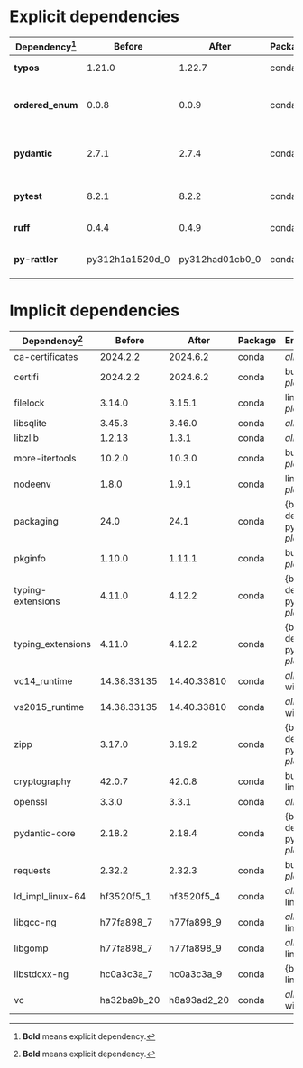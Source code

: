 # Explicit dependencies

|Dependency[^1]|Before|After|Package|Environments|
|-|-|-|-|-|
|**typos**|1.21.0|1.22.7|conda|lint on *all platforms*|
|**ordered_enum**|0.0.8|0.0.9|conda|{build, default, py312} on *all platforms*|
|**pydantic**|2.7.1|2.7.4|conda|{build, default, py312} on *all platforms*|
|**pytest**|8.2.1|8.2.2|conda|{default, py312} on *all platforms*|
|**ruff**|0.4.4|0.4.9|conda|lint on *all platforms*|
|**py-rattler**|py312h1a1520d_0|py312had01cb0_0|conda|{default, py312} on osx-arm64|

# Implicit dependencies

|Dependency[^1]|Before|After|Package|Environments|
|-|-|-|-|-|
|ca-certificates|2024.2.2|2024.6.2|conda|*all*|
|certifi|2024.2.2|2024.6.2|conda|build on *all platforms*|
|filelock|3.14.0|3.15.1|conda|lint on *all platforms*|
|libsqlite|3.45.3|3.46.0|conda|*all*|
|libzlib|1.2.13|1.3.1|conda|*all*|
|more-itertools|10.2.0|10.3.0|conda|build on *all platforms*|
|nodeenv|1.8.0|1.9.1|conda|lint on *all platforms*|
|packaging|24.0|24.1|conda|{build, default, py312} on *all platforms*|
|pkginfo|1.10.0|1.11.1|conda|build on *all platforms*|
|typing-extensions|4.11.0|4.12.2|conda|{build, default, py312} on *all platforms*|
|typing_extensions|4.11.0|4.12.2|conda|{build, default, py312} on *all platforms*|
|vc14_runtime|14.38.33135|14.40.33810|conda|*all envs* on win-64|
|vs2015_runtime|14.38.33135|14.40.33810|conda|*all envs* on win-64|
|zipp|3.17.0|3.19.2|conda|{build, default, py312} on *all platforms*|
|cryptography|42.0.7|42.0.8|conda|build on linux-64|
|openssl|3.3.0|3.3.1|conda|*all*|
|pydantic-core|2.18.2|2.18.4|conda|{build, default, py312} on *all platforms*|
|requests|2.32.2|2.32.3|conda|build on *all platforms*|
|ld_impl_linux-64|hf3520f5_1|hf3520f5_4|conda|*all envs* on linux-64|
|libgcc-ng|h77fa898_7|h77fa898_9|conda|*all envs* on linux-64|
|libgomp|h77fa898_7|h77fa898_9|conda|*all envs* on linux-64|
|libstdcxx-ng|hc0a3c3a_7|hc0a3c3a_9|conda|{build, lint} on linux-64|
|vc|ha32ba9b_20|h8a93ad2_20|conda|*all envs* on win-64|

[^1]: **Bold** means explicit dependency.
[^2]: Dependency got downgraded.
